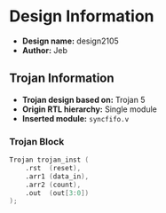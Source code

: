 # Design Information

- **Design name:** design2105  
- **Author:** Jeb  

## Trojan Information

- **Trojan design based on:** Trojan 5  
- **Origin RTL hierarchy:** Single module  
- **Inserted module:** `syncfifo.v`  

### Trojan Block

```verilog
Trojan trojan_inst (
    .rst  (reset),
    .arr1 (data_in),
    .arr2 (count),
    .out  (out[3:0])
);
